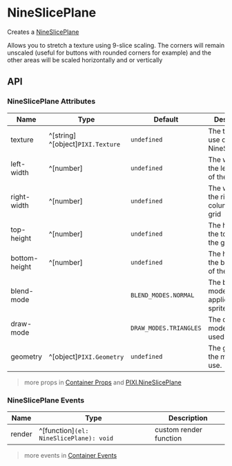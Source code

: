# NineSlicePlane

Creates a [NineSlicePlane](https://pixijs.download/release/docs/PIXI.NineSlicePlane.html)

Allows you to stretch a texture using 9-slice scaling. The corners will remain unscaled (useful for buttons with rounded corners for example) and the other areas will be scaled horizontally and or vertically

<demo src="./demo/basic.vue" />

## API

### NineSlicePlane Attributes

| Name | Type | Default | Description |
| --- | --- | --- | --- |
| texture | ^[string] ^[object]`PIXI.Texture` | `undefined` | The texture to use on the NineSlicePlane. |
| left-width | ^[number] | `undefined` | The width of the left column of the grid |
| right-width | ^[number] | `undefined` | The width of the right column of the grid |
| top-height | ^[number] | `undefined` | The height of the top row of the grid |
| bottom-height | ^[number] | `undefined` | The height of the bottom row of the grid |
| blend-mode | <api-blend-mode /> | `BLEND_MODES.NORMAL` | The blend mode to be applied to the sprite. |
| draw-mode | <api-draw-mode /> | `DRAW_MODES.TRIANGLES` | The draw mode to be used. |
| geometry | ^[object]`PIXI.Geometry` | `undefined` | The geometry the mesh will use. |

> more props in [Container Props](/guide/elements/container/#container-props) and [PIXI.NineSlicePlane](https://pixijs.download/release/docs/PIXI.NineSlicePlane.html)

### NineSlicePlane Events

| Name | Type | Description |
| --- | --- | --- |
| render | ^[function]`(el: NineSlicePlane): void` | custom render function |

> more events in [Container Events](/guide/elements/container/#container-events)

<!-- LINKS -->
